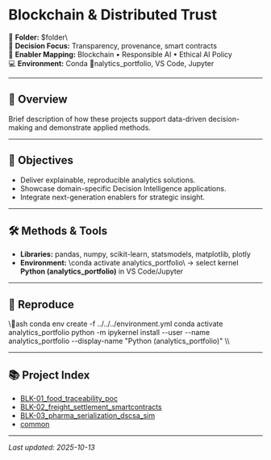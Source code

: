 # Blockchain & Distributed Trust

📂 **Folder:** \$folder\  
🧭 **Decision Focus:** Transparency, provenance, smart contracts  
🧩 **Enabler Mapping:** Blockchain • Responsible AI • Ethical AI Policy  
💻 **Environment:** Conda \nalytics_portfolio\, VS Code, Jupyter

---

## 📌 Overview
Brief description of how these projects support data-driven decision-making and demonstrate applied methods.

---

## 🎯 Objectives
- Deliver explainable, reproducible analytics solutions.  
- Showcase domain-specific Decision Intelligence applications.  
- Integrate next-generation enablers for strategic insight.

---

## 🛠️ Methods & Tools
- **Libraries:** pandas, numpy, scikit-learn, statsmodels, matplotlib, plotly  
- **Environment:** \conda activate analytics_portfolio\ → select kernel **Python (analytics_portfolio)** in VS Code/Jupyter  

---

## 🔁 Reproduce
\\\ash
conda env create -f ../../../environment.yml
conda activate analytics_portfolio
python -m ipykernel install --user --name analytics_portfolio --display-name "Python (analytics_portfolio)"
\\\

---

## 📚 Project Index
- [BLK-01_food_traceability_poc](./BLK-01_food_traceability_poc/)
- [BLK-02_freight_settlement_smartcontracts](./BLK-02_freight_settlement_smartcontracts/)
- [BLK-03_pharma_serialization_dscsa_sim](./BLK-03_pharma_serialization_dscsa_sim/)
- [common](./common/)

---

_Last updated: 2025-10-13_
